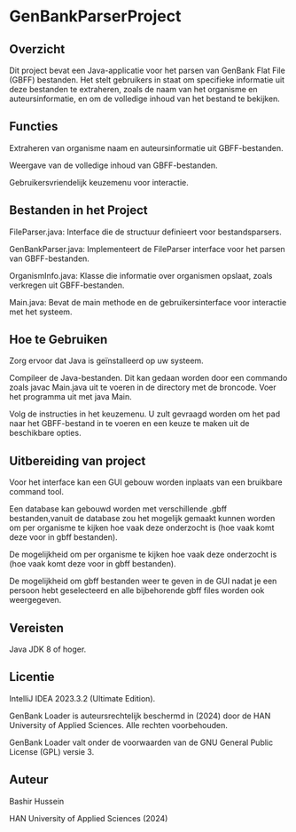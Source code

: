 # GenBankParserProject

## Overzicht
Dit project bevat een Java-applicatie voor het parsen van GenBank Flat File (GBFF) bestanden. Het stelt gebruikers in staat om specifieke informatie uit deze bestanden te extraheren, zoals de naam van het organisme en auteursinformatie, en om de volledige inhoud van het bestand te bekijken.

## Functies
Extraheren van organisme naam en auteursinformatie uit GBFF-bestanden.

Weergave van de volledige inhoud van GBFF-bestanden.

Gebruikersvriendelijk keuzemenu voor interactie.

## Bestanden in het Project
FileParser.java: Interface die de structuur definieert voor bestandsparsers.

GenBankParser.java: Implementeert de FileParser interface voor het parsen van GBFF-bestanden.

OrganismInfo.java: Klasse die informatie over organismen opslaat, zoals verkregen uit GBFF-bestanden.

Main.java: Bevat de main methode en de gebruikersinterface voor interactie met het systeem.

## Hoe te Gebruiken
Zorg ervoor dat Java is geïnstalleerd op uw systeem.

Compileer de Java-bestanden. Dit kan gedaan worden door een commando zoals javac Main.java uit te voeren in de directory met de broncode.
Voer het programma uit met java Main.

Volg de instructies in het keuzemenu. U zult gevraagd worden om het pad naar het GBFF-bestand in te voeren en een keuze te maken uit de beschikbare opties.

## Uitbereiding van project
Voor het interface kan een GUI gebouw worden inplaats van een bruikbare command tool. 

Een database kan gebouwd worden met verschillende .gbff bestanden,vanuit de database zou het mogelijk gemaakt kunnen worden om per organisme te kijken hoe vaak deze onderzocht is (hoe vaak komt deze voor in gbff bestanden).

De mogelijkheid om per organisme te kijken hoe vaak deze onderzocht is (hoe vaak komt deze voor in gbff bestanden).

De mogelijkheid om gbff bestanden weer te geven in de GUI nadat je een persoon hebt geselecteerd en alle bijbehorende gbff files worden ook weergegeven. 


## Vereisten
Java JDK 8 of hoger.

## Licentie
IntelliJ IDEA 2023.3.2 (Ultimate Edition).

GenBank Loader is auteursrechtelijk beschermd in (2024) door de HAN University of Applied Sciences. Alle rechten voorbehouden.

GenBank Loader valt onder de voorwaarden van de GNU General Public License (GPL) versie 3.

## Auteur
Bashir Hussein

HAN University of Applied Sciences (2024)
